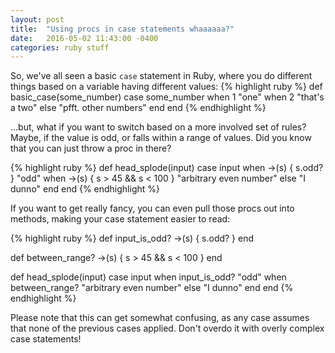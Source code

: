 ```yaml
---
layout: post
title:  "Using procs in case statements whaaaaaa?"
date:   2016-05-02 11:43:00 -0400
categories: ruby stuff
---
```




So, we've all seen a basic `case` statement in Ruby, where you
do different things based on a variable having different values:
{% highlight ruby %}
def basic_case(some_number)
  case some_number
  when 1
    "one"
  when 2
    "that's a two"
  else
    "pfft. other numbers"
  end
end
{% endhighlight %}

...but, what if you want to switch based on a more involved set of rules? Maybe,
if the value is odd, or falls within a range of values. Did you know that you can just
throw a proc in there?

{% highlight ruby %}
def head_splode(input)
  case input
  when ->(s) { s.odd? }
    "odd"
  when ->(s) { s > 45 && s < 100 }
    "arbitrary even number"
  else
    "I dunno"
  end
end
{% endhighlight %}


If you want to get really fancy, you can even pull those procs out into methods,
making your case statement easier to read:

{% highlight ruby %}
def input_is_odd?
  ->(s) { s.odd? }
end

def between_range?
  ->(s) { s > 45 && s < 100 }
end

def head_splode(input)
  case input
  when input_is_odd?
    "odd"
  when between_range?
    "arbitrary even number"
  else
    "I dunno"
  end
end
{% endhighlight %}

Please note that this can get somewhat confusing, as any case assumes that none of the
previous cases applied. Don't overdo it with overly complex case statements!
